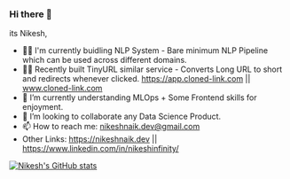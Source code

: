 ### Hi there 👋

its Nikesh,
- 🧑‍💻 I'm currently buidling NLP System - Bare minimum NLP Pipeline which can be used across different domains.
- 👷‍♂️ Recently built TinyURL similar service - Converts Long URL to short and redirects whenever clicked. https://app.cloned-link.com || www.cloned-link.com
- 🌱 I’m currently understanding MLOps + Some Frontend skills for enjoyment.
- 👯 I’m looking to collaborate any Data Science Product.
- 📫 How to reach me: nikeshnaik.dev@gmail.com 
- Other Links: https://nikeshnaik.dev || https://www.linkedin.com/in/nikeshinfinity/

[![Nikesh's GitHub stats](https://github-readme-stats.vercel.app/api?username=nikeshnaik&hide=stars)](https://github.com/anuraghazra/github-readme-stats)

